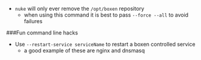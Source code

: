 
* `nuke` will only ever remove the `/opt/boxen` repository
  * when using this command it is best to pass `--force --all` to avoid failures

###Fun command line hacks

* Use `--restart-service serviceName` to restart a boxen controlled service
  * a good example of these are nginx and dnsmasq
